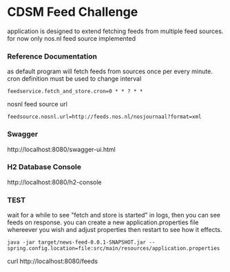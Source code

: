 # CDSM Feed Challenge 

application is designed to extend fetching feeds from multiple feed sources. for now only nos.nl feed source implemented

### Reference Documentation

as default program will fetch feeds from sources once per every minute. cron definition must be used to change interval

``feedservice.fetch_and_store.cron=0 * * ? * *``

nosnl feed source url

``feedsource.nosnl.url=http://feeds.nos.nl/nosjournaal?format=xml``

### Swagger

http://localhost:8080/swagger-ui.html

### H2 Database Console 

http://localhost:8080/h2-console
 
### TEST

wait for a while to see "fetch and store is started" in logs, then you can see feeds on response. you can create a new application.properties file whereever you wish and adjust properties then restart to see how it effects.

 ``java -jar target/news-feed-0.0.1-SNAPSHOT.jar --spring.config.location=file:src/main/resources/application.properties``

curl http://localhost:8080/feeds

